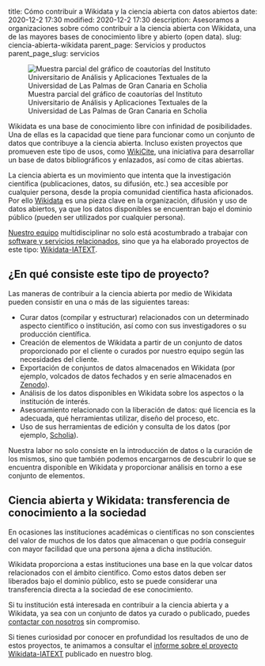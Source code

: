 title: Cómo contribuir a Wikidata y la ciencia abierta con datos abiertos
date: 2020-12-2 17:30
modified: 2020-12-2 17:30
description: Asesoramos a organizaciones sobre cómo contribuir a la ciencia abierta con Wikidata, una de las mayores bases de conocimiento libre y abierto (open data).
slug: ciencia-abierta-wikidata
parent_page: Servicios y productos
parent_page_slug: servicios 

<figure class="image">
  <img src="theme/scholia_wikidata_captura_pantalla.png" alt="Muestra parcial del gráfico de coautorías del Instituto Universitario de Análisis y Aplicaciones Textuales de la Universidad de Las Palmas de Gran Canaria en Scholia" />
  <figcaption>Muestra parcial del gráfico de coautorías del Instituto Universitario de Análisis y Aplicaciones Textuales de la Universidad de Las Palmas de Gran Canaria en Scholia</figcaption>
</figure>

Wikidata es una base de conocimiento libre con infinidad de posibilidades. Una de ellas es la capacidad que tiene para funcionar como un conjunto de datos que contribuye a la ciencia abierta. Incluso existen proyectos que promueven este tipo de usos, como [WikiCite](https://meta.wikimedia.org/wiki/WikiCite), una iniciativa para desarrollar un base de datos bibliográficos y enlazados, así como de citas abiertas.

La ciencia abierta es un movimiento que intenta que la investigación científica (publicaciones, datos, su difusión, etc.) sea accesible por cualquier persona, desde la propia comunidad científica hasta aficionados. Por ello [Wikidata](https://wikidata.org) es una pieza clave en la organización, difusión y uso de datos abiertos, ya que los datos disponibles se encuentran bajo el dominio público (pueden ser utilizados por cualquier persona).

<!-- Aquí debería haber un enlace a una entrada de blog del tipo: ¿quiéres saber más sobre WikiCite? Lee nuestro artículo sobre WikiCite -->

[Nuestro equipo](https://corujadigital.tech/acerca-de) multidisciplinar no solo está acostumbrado a trabajar con [software y servicios relacionados](https://corujadigital.tech/herramientas-servicios), sino que ya ha elaborado proyectos de este tipo: [Wikidata-IATEXT](https://corujadigital.tech/blog/wikidata-iatext-2020-ciencia-abierta-libre).

<!-- El "Wikidata-IATEXT" del último párrafo debería estar enlazado al informe sobre el proyecto en el blog -->

## ¿En qué consiste este tipo de proyecto?

Las maneras de contribuir a la ciencia abierta por medio de Wikidata pueden consistir en una o más de las siguientes tareas:

- Curar datos (compilar y estructurar) relacionados con un determinado aspecto científico o institución, así como con sus investigadores o su producción científica.
- Creación de elementos de Wikidata a partir de un conjunto de datos proporcionado por el cliente o curados por nuestro equipo según las necesidades del cliente.
- Exportación de conjuntos de datos almacenados en Wikidata (por ejemplo, volcados de datos fechados y en serie almacenados en [Zenodo](https://zenodo.org)).
- Análisis de los datos disponibles en Wikidata sobre los aspectos o la institución de interés.
- Asesoramiento relacionado con la liberación de datos: qué licencia es la adecuada, qué herramientas utilizar, diseño del proceso, etc. 
- Uso de sus herramientas de edición y consulta de los datos (por ejemplo, [Scholia](https://scholia.toolforge.org)). 

Nuestra labor no solo consiste en la introducción de datos o la curación de los mismos, sino que también podemos encargarnos de descubrir lo que se encuentra disponible en Wikidata y proporcionar análisis en torno a ese conjunto de elementos.

## Ciencia abierta y Wikidata: transferencia de conocimiento a la sociedad

En ocasiones las instituciones académicas o científicas no son conscientes del valor de muchos de los datos que almacenan o que podría conseguir con mayor facilidad que una persona ajena a dicha institución.

Wikidata proporciona a estas instituciones una base en la que volcar datos relacionados con el ámbito científico. Como estos datos deben ser liberados bajo el dominio público, esto se puede considerar una transferencia directa a la sociedad de ese conocimiento.

Si tu institución está interesada en contribuir a la ciencia abierta y a Wikidata, ya sea con un conjunto de datos ya curado o publicado, puedes [contactar con nosotros](https://corujadigital.tech/contactar) sin compromiso.

Si tienes curiosidad por conocer en profundidad los resultados de uno de estos proyectos, te animamos a consultar el [informe sobre el proyecto Wikidata-IATEXT](https://corujadigital.tech/blog/wikidata-iatext-2020-ciencia-abierta-libre) publicado en nuestro blog.
